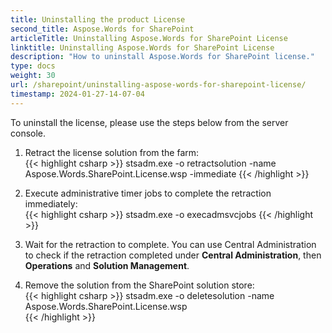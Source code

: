 ```yaml
---
title: Uninstalling the product License
second_title: Aspose.Words for SharePoint
articleTitle: Uninstalling Aspose.Words for SharePoint License
linktitle: Uninstalling Aspose.Words for SharePoint License
description: "How to uninstall Aspose.Words for SharePoint license."
type: docs
weight: 30
url: /sharepoint/uninstalling-aspose-words-for-sharepoint-license/
timestamp: 2024-01-27-14-07-04
---
```


To uninstall the license, please use the steps below from the server console.

1. Retract the license solution from the farm:<br>
{{< highlight csharp >}}
stsadm.exe -o retractsolution -name Aspose.Words.SharePoint.License.wsp -immediate 
{{< /highlight >}}

1. Execute administrative timer jobs to complete the retraction immediately:<br>
{{< highlight csharp >}}
stsadm.exe -o execadmsvcjobs 
{{< /highlight >}}

1. Wait for the retraction to complete. You can use Central Administration to check if the retraction completed under **Central Administration**, then **Operations** and **Solution Management**.
1. Remove the solution from the SharePoint solution store:<br>
{{< highlight csharp >}}
stsadm.exe -o deletesolution -name Aspose.Words.SharePoint.License.wsp  
{{< /highlight >}}
